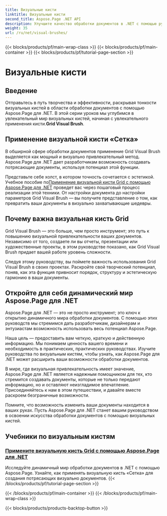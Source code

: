 ```yaml
---
title: Визуальные кисти
linktitle: Визуальные кисти
second_title: Aspose.Page .NET API
description: Улучшите качество обработки документов в .NET с помощью руководств по Aspose.Page. Погрузитесь в мир визуальных кистей, осваивая методы создания потрясающих визуально документов.
weight: 35
url: /ru/net/visual-brushes/
---
```


{{< blocks/products/pf/main-wrap-class >}}
{{< blocks/products/pf/main-container >}}
{{< blocks/products/pf/tutorial-page-section >}}

# Визуальные кисти


## Введение

 Отправьтесь в путь творчества и эффективности, раскрывая тонкости визуальных кистей в области обработки документов с помощью Aspose.Page для .NET. В этой серии уроков мы углубимся в увлекательный мир визуальных кистей, начиная с увлекательного применения кисти.**Grid Visual Brush**.

## Применение визуальной кисти «Сетка»

В обширной сфере обработки документов применение Grid Visual Brush выделяется как мощный и визуально привлекательный метод. Aspose.Page для .NET дает разработчикам возможность создавать потрясающие документы, используя потенциал этой функции.

 Представьте себе холст, в котором точность сочетается с эстетикой. Учебное пособие по[Применение визуальной кисти Grid с помощью Aspose.Page для .NET](./apply-grid-visual-brush/) проведет вас через пошаговый процесс реализации этой техники. От настройки документа до настройки параметров Grid Visual Brush — вы получите представление о том, как превратить ваши документы в визуально захватывающие шедевры.

## Почему важна визуальная кисть Grid

Grid Visual Brush — это больше, чем просто инструмент; это путь к повышению визуальной привлекательности ваших документов. Независимо от того, создаете ли вы отчеты, презентации или художественные проекты, в этом руководстве показано, как Grid Visual Brush придает вашей работе уровень сложности.

Следуя этому руководству, вы поймете важность использования Grid Visual Brush в своих проектах. Раскройте свой творческий потенциал, поняв, как эта функция привносит порядок, структуру и эстетическую гармонию в ваши документы.

## Откройте для себя динамический мир Aspose.Page для .NET

Aspose.Page для .NET — это не просто инструмент; это ключ к открытию динамичного мира обработки документов. С помощью этих руководств мы стремимся дать разработчикам, дизайнерам и энтузиастам возможность использовать весь потенциал Aspose.Page.

Наша цель — предоставить вам четкую, краткую и действенную информацию. Мы понимаем ценность вашего времени и необходимость в практических, практических руководствах. Изучите руководства по визуальным кистям, чтобы узнать, как Aspose.Page для .NET может расширить ваши возможности обработки документов.

В мире, где визуальная привлекательность имеет значение, Aspose.Page для .NET является надежным помощником для тех, кто стремится создавать документы, которые не только передают информацию, но и оставляют неизгладимое впечатление. Присоединяйтесь к нам в этом путешествии, и давайте вместе раскроем безграничные возможности.

Помните, что возможность изменить ваши документы находится в ваших руках. Пусть Aspose.Page для .NET станет вашим руководством в освоении искусства обработки документов с помощью визуальных кистей.
## Учебники по визуальным кистям
### [Примените визуальную кисть Grid с помощью Aspose.Page для .NET](./apply-grid-visual-brush/)
Исследуйте динамичный мир обработки документов в .NET с помощью Aspose.Page. Узнайте, как применять визуальную кисть «Сетка» для создания потрясающих визуально документов.
{{< /blocks/products/pf/tutorial-page-section >}}

{{< /blocks/products/pf/main-container >}}
{{< /blocks/products/pf/main-wrap-class >}}

{{< blocks/products/products-backtop-button >}}
